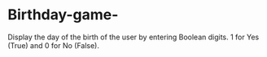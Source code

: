 # Birthday-game-
Display the day of the birth of the user by entering Boolean digits. 1 for Yes (True) and 0 for No (False).

